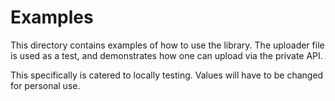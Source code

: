 # Examples
This directory contains examples of how to use the library. The uploader file is used as a test, and demonstrates how one can upload via the private API.

This specifically is catered to locally testing. Values will have to be changed for personal use.
